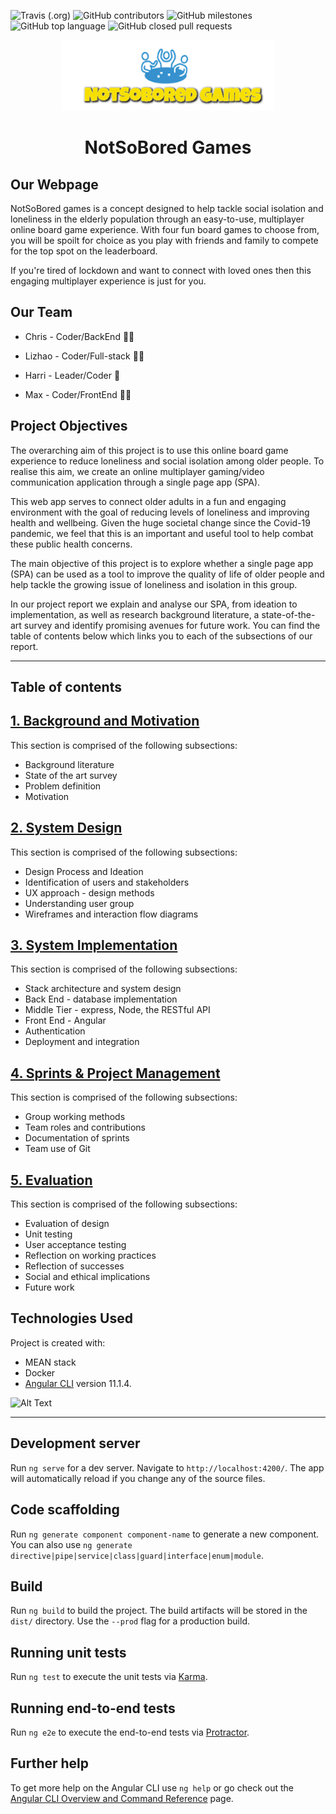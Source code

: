 
![Travis (.org)](https://img.shields.io/travis/MaxSkippGriff/single-page-app)
![GitHub contributors](https://img.shields.io/github/contributors/MaxSkippGriff/single-page-app)
![GitHub milestones](https://img.shields.io/github/milestones/open/MaxSkippGriff/single-page-app)
![GitHub top language](https://img.shields.io/github/languages/top/MaxSkippGriff/single-page-app)
![GitHub closed pull requests](https://img.shields.io/github/issues-pr-closed-raw/MaxSkippGriff/single-page-app)

<div align="center">

![alt text](https://github.com/ChrisEssery/group-project/blob/dev/Logo/notSoBoredLogo.png)

# NotSoBored Games
</div>


<div align="left">

## Our Webpage

NotSoBored games is a concept designed to help tackle social isolation and loneliness in the elderly population through an easy-to-use, multiplayer online board game experience. With four fun board games to choose from, you will be spoilt for choice as you play with friends and family to compete for the top spot on the leaderboard.

If you're tired of lockdown and want to connect with loved ones then this engaging multiplayer experience is just for you.



## Our Team

* Chris - Coder/BackEnd :technologist:

* Lizhao - Coder/Full-stack :woman_technologist:

* Harri - Leader/Coder :prince:

* Max - Coder/FrontEnd :artist:


## Project Objectives

The overarching aim of this project is to use this online board game experience to reduce loneliness and social isolation among older people. To realise this aim, we create an online multiplayer gaming/video communication application through a single page app (SPA).

This web app serves to connect older adults in a fun and engaging environment with the goal of reducing levels of loneliness and improving health and wellbeing. Given the huge societal change since the Covid-19 pandemic, we feel that this is an important and useful tool to help combat these public health concerns.

The main objective of this project is to explore whether a single page app (SPA) can be used as a  tool to improve the quality of life of older people and help tackle the growing issue of loneliness and isolation in this group.

In our project report we explain and analyse our SPA, from ideation to implementation, as well as research background literature, a state-of-the-art survey and identify promising avenues for future work. You can find the table of contents below which links you to each of the subsections of our report.

___

## Table of contents

## [1. Background and Motivation](Portfolio/Background.md)

This section is comprised of the following subsections:

* Background literature
* State of the art survey
* Problem definition
* Motivation


## [2. System Design](Portfolio/UX_Design.md)

This section is comprised of the following subsections:

* Design Process and Ideation
* Identification of users and stakeholders
* UX approach - design methods
* Understanding user group
* Wireframes and interaction flow diagrams


## [3. System Implementation](Portfolio/System_Implementation.md)

This section is comprised of the following subsections:

* Stack architecture and system design
* Back End - database implementation
* Middle Tier - express, Node, the RESTful API
* Front End - Angular
* Authentication
* Deployment and integration


## [4. Sprints & Project Management](Portfolio/Sprints_Project_Management.md)

This section is comprised of the following subsections:

* Group working methods
* Team roles and contributions
* Documentation of sprints
* Team use of Git


## [5. Evaluation](Portfolio/Evaluation.md)

This section is comprised of the following subsections:

* Evaluation of design
* Unit testing
* User acceptance testing
* Reflection on working practices
* Reflection of successes
* Social and ethical implications
* Future work


## Technologies Used
Project is created with:
* MEAN stack
* Docker
* [Angular CLI](https://github.com/angular/angular-cli) version 11.1.4.

![Alt Text](https://media.giphy.com/media/vFKqnCdLPNOKc/giphy.gif)</div>

___


## Development server

Run `ng serve` for a dev server. Navigate to `http://localhost:4200/`. The app will automatically reload if you change any of the source files.

## Code scaffolding

Run `ng generate component component-name` to generate a new component. You can also use `ng generate directive|pipe|service|class|guard|interface|enum|module`.

## Build

Run `ng build` to build the project. The build artifacts will be stored in the `dist/` directory. Use the `--prod` flag for a production build.

## Running unit tests

Run `ng test` to execute the unit tests via [Karma](https://karma-runner.github.io).

## Running end-to-end tests

Run `ng e2e` to execute the end-to-end tests via [Protractor](http://www.protractortest.org/).

## Further help

To get more help on the Angular CLI use `ng help` or go check out the [Angular CLI Overview and Command Reference](https://angular.io/cli) page.

